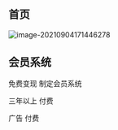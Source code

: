 ## 首页

![image-20210904171446278](https://i.loli.net/2021/09/04/VDpqti1Q6UueN8R.png)

## 会员系统

免费变现 制定会员系统

三年以上 付费

广告 付费

